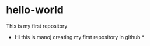 # hello-world
This is my first repository 
* Hi this is manoj  creating my first repository in github * 
